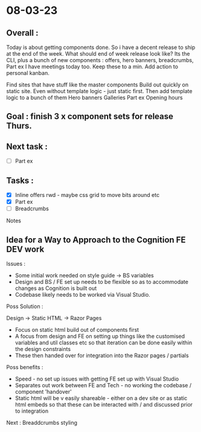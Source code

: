 # 08-03-23

## Overall :
Today is about getting components done. So i have a decent release to ship at the end of the week.
What should end of week release look like?
Its the CLI, plus a bunch of new components :  offers, hero banners, breadcrumbs, Part ex
I have meetings today too. Keep these to a min.
Add action to personal kanban.

Find sites that have stuff like the master components
Build out quickly on static site. Even without template logic - just static first.
Then add template logic to a bunch of them
Hero banners
Galleries
Part ex
Opening hours


## Goal : finish 3 x component sets for release Thurs.

## Next task :
- [ ] Part ex

## Tasks :
- [x] Inline offers rwd - maybe css grid to move bits around etc
- [x] Part ex
- [ ] Breadcrumbs

Notes

## Idea for a Way to Approach to the Cognition FE DEV work

Issues :
- Some initial work needed on style guide -> BS variables
- Design and BS / FE set up needs to be flexible so as to accommodate changes as Cognition is built out
- Codebase likely needs to be worked via Visual Studio.

Poss Solution :

Design -> Static HTML -> Razor Pages

- Focus on static html build out of components first
- A focus from design and FE on setting up things like the customised variables and util classes etc so that iteration can be done easily within the design constraints
- These then handed over for integration into the Razor pages / partials

Poss benefits :
- Speed - no set up issues with getting FE set up with Visual Studio
- Separates out work between FE and Tech - no working the codebase / component 'handover'
- Static html will be v easily shareable - either on a dev site or as static html embeds so that these can be interacted with / and discussed prior to integration


Next :
Breaddcrumbs styling